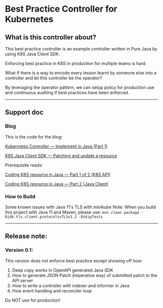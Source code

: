 # Best Practice Controller for Kubernetes

## What is this controller about?

This best practice controller is an example controller written in Pure Java by using K8S Java Client SDK.

Enforcing best practice in K8S in production for multiple teams is hard.

What if there is a way to encode every lesson learnt by someone else into a controller and let this controller be the operator?

By leveraging the operator pattern, we can setup policy for production use and continuous auditing if best practices have been enforced.

---

## Support doc
### Blog
This is the code for the blog:

[Kubernetes Controller — Implement in Java (Part 1)](https://medium.com/@hinyinlam/kubernetes-controller-implement-in-java-part-1-4bd717f88b55)

[K8S Java Client SDK — Patching and update a resource](https://medium.com/@hinyinlam/k8s-java-client-sdk-patching-and-update-a-resource-3b42de7f69ed)

Prerequisite reads:

[Coding K8S resource in Java — Part 1 of 2 (K8S API)](https://medium.com/@hinyinlam/coding-k8s-resource-in-java-part-1-of-2-k8s-api-f46ca6bae3d6)

[Coding K8S resource in Java — Part 2 (Java Client)](https://medium.com/@hinyinlam/coding-k8s-resource-in-java-part-2-java-client-4d3341687477)

### How to Build
Some known issues with Java 11's TLS with minikube
Note: When you build this project with Java 11 and Maven, please use:
```mvn clean package -Djdk.tls.client.protocols=TLSv1.2 -DskipTests```

---

## Release note:

### Version 0.1:
This version does not enforce best practice except showing off how:

1. Deep copy works in OpenAPI generated Java SDK
2. How to generate JSON Patch (imperative way) of submitted patch to the API server
3. How to write a controller with indexer and informer in Java
4. How event handling and reconciler loop

Do NOT use for production!





